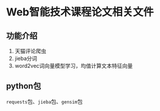 # Web智能技术课程论文相关文件

## 功能介绍

1. 天猫评论爬虫    
2. jieba分词
3. word2vec词向量模型学习，均值计算文本特征向量

## python包
`requests`包、`jieba`包、`gensim`包
